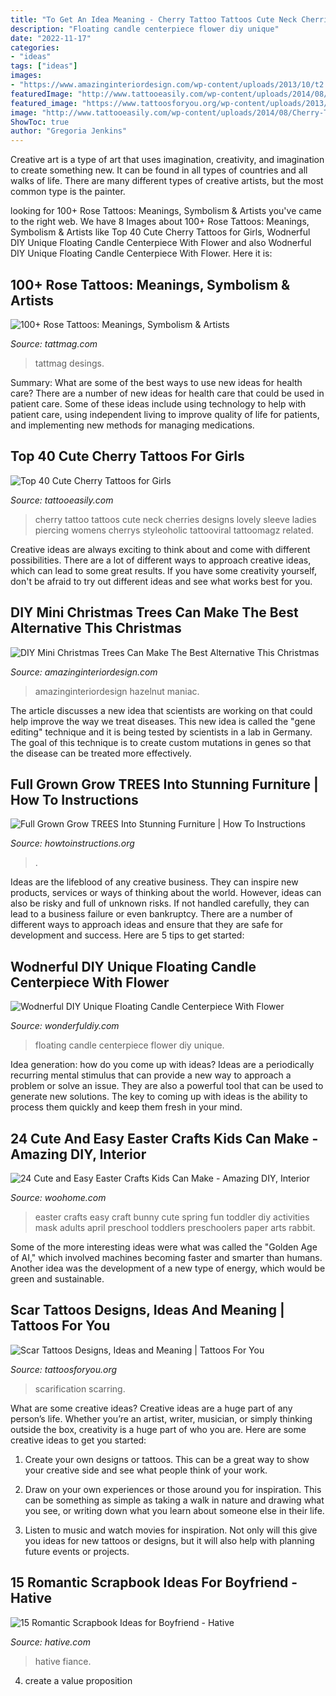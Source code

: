 ```yaml
---
title: "To Get An Idea Meaning - Cherry Tattoo Tattoos Cute Neck Cherries Designs Lovely Sleeve Ladies Piercing Womens Cherrys Styleoholic Tattooviral Tattoomagz Related"
description: "Floating candle centerpiece flower diy unique"
date: "2022-11-17"
categories:
- "ideas"
tags: ["ideas"]
images:
- "https://www.amazinginteriordesign.com/wp-content/uploads/2013/10/t2.jpg"
featuredImage: "http://www.tattooeasily.com/wp-content/uploads/2014/08/Cherry-Tattoos-4.jpg"
featured_image: "https://www.tattoosforyou.org/wp-content/uploads/2013/11/Tattoo-Scarring-768x1024.jpg"
image: "http://www.tattooeasily.com/wp-content/uploads/2014/08/Cherry-Tattoos-4.jpg"
ShowToc: true
author: "Gregoria Jenkins"
---
```



Creative art is a type of art that uses imagination, creativity, and imagination to create something new. It can be found in all types of countries and all walks of life. There are many different types of creative artists, but the most common type is the painter.

	

		
looking for 100+ Rose Tattoos: Meanings, Symbolism &amp; Artists you've came to the right web. We have 8 Images about 100+ Rose Tattoos: Meanings, Symbolism &amp; Artists like Top 40 Cute Cherry Tattoos for Girls, Wodnerful DIY Unique Floating Candle Centerpiece With Flower and also Wodnerful DIY Unique Floating Candle Centerpiece With Flower. Here it is:
		
    
## 100+ Rose Tattoos: Meanings, Symbolism &amp; Artists

<img loading=lazy src="https://tattmag.com/wp-content/uploads/2020/10/Purple-Rose-Tattoo-1-610x1024.jpg" onerror="this.onerror=null;this.src='https://tse4.mm.bing.net/th?id=OIP.Q1y0s4hfP9v0GFo97MV1oAHaMb&amp;pid=15.1';" alt="100+ Rose Tattoos: Meanings, Symbolism &amp; Artists">

_Source: tattmag.com_

>tattmag desings. 

	

Summary: What are some of the best ways to use new ideas for health care?
There are a number of new ideas for health care that could be used in patient care. Some of these ideas include using technology to help with patient care, using independent living to improve quality of life for patients, and implementing new methods for managing medications.

    
## Top 40 Cute Cherry Tattoos For Girls

<img loading=lazy src="http://www.tattooeasily.com/wp-content/uploads/2014/08/Cherry-Tattoos-4.jpg" onerror="this.onerror=null;this.src='https://tse2.mm.bing.net/th?id=OIP.eaYCnDeDJa_d3hxZjkjcIgHaLC&amp;pid=15.1';" alt="Top 40 Cute Cherry Tattoos for Girls">

_Source: tattooeasily.com_

>cherry tattoo tattoos cute neck cherries designs lovely sleeve ladies piercing womens cherrys styleoholic tattooviral tattoomagz related. 

	

Creative ideas are always exciting to think about and come with different possibilities. There are a lot of different ways to approach creative ideas, which can lead to some great results. If you have some creativity yourself, don't be afraid to try out different ideas and see what works best for you.

    
## DIY Mini Christmas Trees Can Make The Best Alternative This Christmas

<img loading=lazy src="https://www.amazinginteriordesign.com/wp-content/uploads/2013/10/t2.jpg" onerror="this.onerror=null;this.src='https://tse4.mm.bing.net/th?id=OIP.k6GVxNqV7bq2DHQm44ETBgHaJ8&amp;pid=15.1';" alt="DIY Mini Christmas Trees Can Make The Best Alternative This Christmas">

_Source: amazinginteriordesign.com_

>amazinginteriordesign hazelnut maniac. 

	

The article discusses a new idea that scientists are working on that could help improve the way we treat diseases. This new idea is called the "gene editing" technique and it is being tested by scientists in a lab in Germany. The goal of this technique is to create custom mutations in genes so that the disease can be treated more effectively.

    
## Full Grown Grow TREES Into Stunning Furniture | How To Instructions

<img loading=lazy src="http://www.howtoinstructions.org/wp-content/uploads/2015/04/Full-Grown-Grow-TREES-Into-Stunning-Furniture-3-600x1128.jpg" onerror="this.onerror=null;this.src='https://tse1.mm.bing.net/th?id=OIP.GbFUomEp7fFQBzXsN-L7aQHaN7&amp;pid=15.1';" alt="Full Grown Grow TREES Into Stunning Furniture | How To Instructions">

_Source: howtoinstructions.org_

>. 

	

Ideas are the lifeblood of any creative business. They can inspire new products, services or ways of thinking about the world. However, ideas can also be risky and full of unknown risks. If not handled carefully, they can lead to a business failure or even bankruptcy. There are a number of different ways to approach ideas and ensure that they are safe for development and success. Here are 5 tips to get started:

    
## Wodnerful DIY Unique Floating Candle Centerpiece With Flower

<img loading=lazy src="http://cdn.wonderfuldiy.com/wp-content/uploads/2014/10/Floating-Candle-Centerpiece-With-Flower14.jpg" onerror="this.onerror=null;this.src='https://tse1.mm.bing.net/th?id=OIP.Xovrsmafz4h7xqRUK3TOGQHaLH&amp;pid=15.1';" alt="Wodnerful DIY Unique Floating Candle Centerpiece With Flower">

_Source: wonderfuldiy.com_

>floating candle centerpiece flower diy unique. 

	

Idea generation: how do you come up with ideas?
Ideas are a periodically recurring mental stimulus that can provide a new way to approach a problem or solve an issue. They are also a powerful tool that can be used to generate new solutions. The key to coming up with ideas is the ability to process them quickly and keep them fresh in your mind.

    
## 24 Cute And Easy Easter Crafts Kids Can Make - Amazing DIY, Interior

<img loading=lazy src="http://www.woohome.com/wp-content/uploads/2014/04/Easter-Crafts-for-Kids-7.jpg" onerror="this.onerror=null;this.src='https://tse1.mm.bing.net/th?id=OIP.kRY8IV7Ds53ND63zSPrWmgHaJ6&amp;pid=15.1';" alt="24 Cute and Easy Easter Crafts Kids Can Make - Amazing DIY, Interior">

_Source: woohome.com_

>easter crafts easy craft bunny cute spring fun toddler diy activities mask adults april preschool toddlers preschoolers paper arts rabbit. 

	

Some of the more interesting ideas were what was called the "Golden Age of AI," which involved machines becoming faster and smarter than humans. Another idea was the development of a new type of energy, which would be green and sustainable.

    
## Scar Tattoos Designs, Ideas And Meaning | Tattoos For You

<img loading=lazy src="https://www.tattoosforyou.org/wp-content/uploads/2013/11/Tattoo-Scarring-768x1024.jpg" onerror="this.onerror=null;this.src='https://tse2.mm.bing.net/th?id=OIP.8BHlac6xrC0TSrPQMd5XbQHaJ4&amp;pid=15.1';" alt="Scar Tattoos Designs, Ideas and Meaning | Tattoos For You">

_Source: tattoosforyou.org_

>scarification scarring. 

	

What are some creative ideas?
Creative ideas are a huge part of any person’s life. Whether you’re an artist, writer, musician, or simply thinking outside the box, creativity is a huge part of who you are. Here are some creative ideas to get you started:
1. Create your own designs or tattoos. This can be a great way to show your creative side and see what people think of your work.

2. Draw on your own experiences or those around you for inspiration. This can be something as simple as taking a walk in nature and drawing what you see, or writing down what you learn about someone else in their life.

3. Listen to music and watch movies for inspiration. Not only will this give you ideas for new tattoos or designs, but it will also help with planning future events or projects.


    
## 15 Romantic Scrapbook Ideas For Boyfriend - Hative

<img loading=lazy src="http://hative.com/wp-content/uploads/2014/06/scrapbook-ideas-for-boyfriend/14-scrapbook-ideas-for-lovers.jpg" onerror="this.onerror=null;this.src='https://tse3.mm.bing.net/th?id=OIP.7yqCcXCTzDaVwZay9thIkAHaJ4&amp;pid=15.1';" alt="15 Romantic Scrapbook Ideas for Boyfriend - Hative">

_Source: hative.com_

>hative fiance. 

	

4. create a value proposition 

